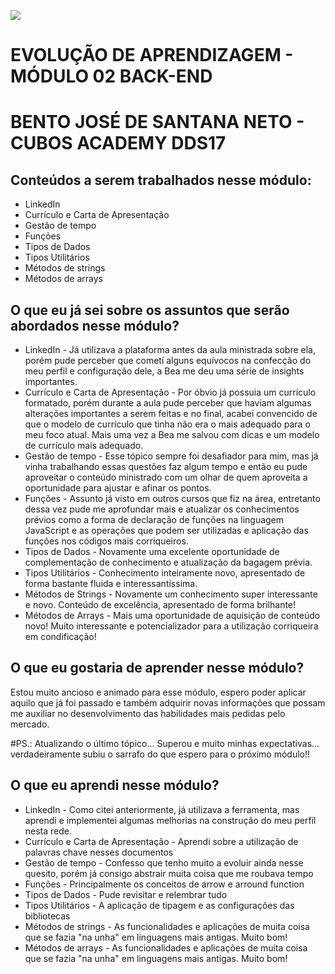 ![](https://i.imgur.com/xG74tOh.png)

# EVOLUÇÃO DE APRENDIZAGEM - MÓDULO 02 BACK-END 
# BENTO JOSÉ DE SANTANA NETO - CUBOS ACADEMY DDS17

## Conteúdos a serem trabalhados nesse módulo:

- LinkedIn
- Currículo e Carta de Apresentação
- Gestão de tempo
- Funções
- Tipos de Dados
- Tipos Utilitários
- Métodos de strings
- Métodos de arrays

## O que eu já sei sobre os assuntos que serão abordados nesse módulo?

- LinkedIn - Já utilizava a plataforma antes da aula ministrada sobre ela, porém pude perceber que cometí alguns equívocos na confecção do meu perfil e configuração dele, a Bea me deu uma série de insights importantes.
- Currículo e Carta de Apresentação - Por óbvio já possuia um currículo formatado, porém durante a aula pude perceber que haviam algumas alterações importantes a serem feitas e no final, acabei convencido de que o modelo de currículo que tinha não era o mais adequado para o meu foco atual. Mais uma vez a Bea me salvou com dicas e um modelo de currículo mais adequado.
- Gestão de tempo - Esse tópico sempre foi desafiador para mim, mas já vinha trabalhando essas questões faz algum tempo e então eu pude aproveitar o conteúdo ministrado com um olhar de quem aproveita a oportunidade para ajustar e afinar os pontos.
- Funções - Assunto já visto em outros cursos que fiz na área, entretanto dessa vez pude me aprofundar mais e atualizar os conhecimentos prévios como a forma de declaração de funções na linguagem JavaScript e as operações que podem ser utilizadas e aplicação das funções nos códigos mais corriqueiros.
- Tipos de Dados - Novamente uma excelente oportunidade de complementação de conhecimento e atualização da bagagem prévia.
- Tipos Utilitários - Conhecimento inteiramente novo, apresentado de forma bastante fluida e interessantíssima.
- Métodos de Strings - Novamente um conhecimento super interessante e novo. Conteúdo de excelência, apresentado de forma brilhante!
- Métodos de Arrays - Mais uma oportunidade de aquisição de conteúdo novo! Muito interessante e potencializador para a utilização corriqueira em condificação!

## O que eu gostaria de aprender nesse módulo?

Estou muito ancioso e animado para esse módulo, espero poder aplicar aquilo que já foi passado e também adquirir novas informações que possam me auxiliar no desenvolvimento das habilidades mais pedidas pelo mercado.

#PS.: Atualizando o último tópico... Superou e muito minhas expectativas... verdadeiramente subiu o sarrafo do que espero para o próximo módulo!!

## O que eu aprendi nesse módulo?

- LinkedIn - Como citei anteriormente, já utilizava a ferramenta, mas aprendi e implementei algumas melhorias na construção do meu perfil nesta rede.
- Currículo e Carta de Apresentação - Aprendi sobre a utilização de palavras chave nesses documentos
- Gestão de tempo - Confesso que tenho muito a evoluir ainda nesse quesito, porém já consigo abstrair muita coisa que me roubava tempo
- Funções - Principalmente os conceitos de arrow e arround function
- Tipos de Dados - Pude revisitar e relembrar tudo
- Tipos Utilitários - A aplicação de tipagem e as configurações das bibliotecas
- Métodos de strings - As funcionalidades e aplicações de muita coisa que se fazia "na unha" em linguagens mais antigas. Muito bom!
- Métodos de arrays - As funcionalidades e aplicações de muita coisa que se fazia "na unha" em linguagens mais antigas. Muito bom!
